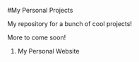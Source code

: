 #My Personal Projects

My repository for a bunch of cool projects!

More to come soon!

1) My Personal Website
